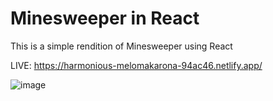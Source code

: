 # Minesweeper in React

This is a simple rendition of Minesweeper using React

LIVE: https://harmonious-melomakarona-94ac46.netlify.app/

![image](https://user-images.githubusercontent.com/47538097/227610594-fee9c91b-86ae-4fb9-8ccc-00ea04f31bca.png)

